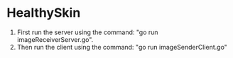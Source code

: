 # HealthySkin

1. First run the server using the command: "go run imageReceiverServer.go".
2. Then run the client using the command: "go run imageSenderClient.go"
